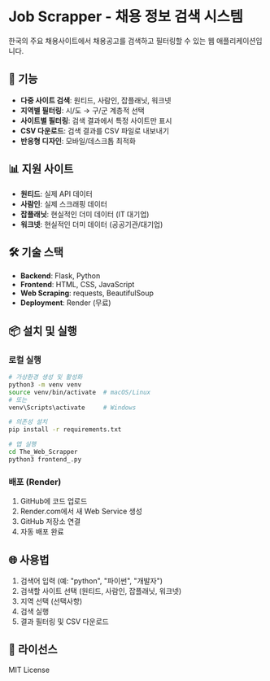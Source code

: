 # Job Scrapper - 채용 정보 검색 시스템

한국의 주요 채용사이트에서 채용공고를 검색하고 필터링할 수 있는 웹 애플리케이션입니다.

## 🚀 기능

- **다중 사이트 검색**: 원티드, 사람인, 잡플래닛, 워크넷
- **지역별 필터링**: 시/도 → 구/군 계층적 선택
- **사이트별 필터링**: 검색 결과에서 특정 사이트만 표시
- **CSV 다운로드**: 검색 결과를 CSV 파일로 내보내기
- **반응형 디자인**: 모바일/데스크톱 최적화

## 📊 지원 사이트

- **원티드**: 실제 API 데이터
- **사람인**: 실제 스크래핑 데이터  
- **잡플래닛**: 현실적인 더미 데이터 (IT 대기업)
- **워크넷**: 현실적인 더미 데이터 (공공기관/대기업)

## 🛠️ 기술 스택

- **Backend**: Flask, Python
- **Frontend**: HTML, CSS, JavaScript
- **Web Scraping**: requests, BeautifulSoup
- **Deployment**: Render (무료)

## 📦 설치 및 실행

### 로컬 실행
```bash
# 가상환경 생성 및 활성화
python3 -m venv venv
source venv/bin/activate  # macOS/Linux
# 또는
venv\Scripts\activate     # Windows

# 의존성 설치
pip install -r requirements.txt

# 앱 실행
cd The_Web_Scrapper
python3 frontend_.py
```

### 배포 (Render)
1. GitHub에 코드 업로드
2. Render.com에서 새 Web Service 생성
3. GitHub 저장소 연결
4. 자동 배포 완료

## 🌐 사용법

1. 검색어 입력 (예: "python", "파이썬", "개발자")
2. 검색할 사이트 선택 (원티드, 사람인, 잡플래닛, 워크넷)
3. 지역 선택 (선택사항)
4. 검색 실행
5. 결과 필터링 및 CSV 다운로드

## 📝 라이선스

MIT License